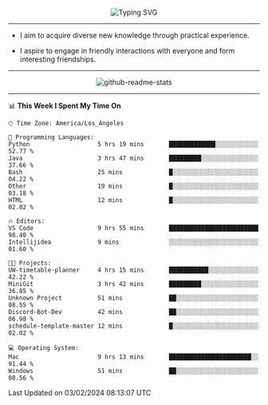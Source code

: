 <p align="center">
  <img src="https://readme-typing-svg.demolab.com?font=Fira+Code&weight=500&size=32&duration=2500&pause=1600&center=true&vCenter=true&random=false&width=1024&height=64&lines=Hi+there+%F0%9F%91%8B;I'm+delighted+you+could+make+it+here+%F0%9F%8E%89;I'm+Harry%2C+a+college+student+still+finding+my+way" alt="Typing SVG" />
</p>


---


- I aim to acquire diverse new knowledge through practical experience.

- I aspire to engage in friendly interactions with everyone and form interesting friendships.


---


<p align="center">
  <img src="https://github-readme-stats.vercel.app/api?username=Harry-Jing&show_icons=true" alt="github-readme-stats"/>
</p>


---

<!--START_SECTION:waka-->
📊 **This Week I Spent My Time On** 

```text
🕑︎ Time Zone: America/Los_Angeles

💬 Programming Languages: 
Python                   5 hrs 19 mins       █████████████░░░░░░░░░░░░   52.77 % 
Java                     3 hrs 47 mins       █████████░░░░░░░░░░░░░░░░   37.66 % 
Bash                     25 mins             █░░░░░░░░░░░░░░░░░░░░░░░░   04.22 % 
Other                    19 mins             █░░░░░░░░░░░░░░░░░░░░░░░░   03.18 % 
HTML                     12 mins             █░░░░░░░░░░░░░░░░░░░░░░░░   02.02 % 

🔥 Editors: 
VS Code                  9 hrs 55 mins       █████████████████████████   98.40 % 
Intellijidea             9 mins              ░░░░░░░░░░░░░░░░░░░░░░░░░   01.60 % 

🐱‍💻 Projects: 
UW-timetable-planner     4 hrs 15 mins       ███████████░░░░░░░░░░░░░░   42.22 % 
MiniGit                  3 hrs 42 mins       █████████░░░░░░░░░░░░░░░░   36.85 % 
Unknown Project          51 mins             ██░░░░░░░░░░░░░░░░░░░░░░░   08.55 % 
Discord-Bot-Dev          42 mins             ██░░░░░░░░░░░░░░░░░░░░░░░   06.98 % 
schedule-template-master 12 mins             █░░░░░░░░░░░░░░░░░░░░░░░░   02.02 % 

💻 Operating System: 
Mac                      9 hrs 13 mins       ███████████████████████░░   91.44 % 
Windows                  51 mins             ██░░░░░░░░░░░░░░░░░░░░░░░   08.56 % 
```


 Last Updated on 03/02/2024 08:13:07 UTC
<!--END_SECTION:waka-->
